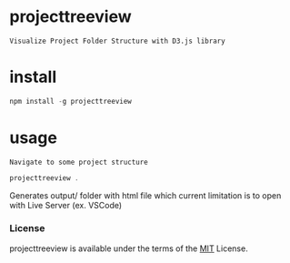 # projecttreeview

    Visualize Project Folder Structure with D3.js library

# install

```js
npm install -g projecttreeview
```

# usage

    Navigate to some project structure

```js
projecttreeview .
```

Generates output/ folder with html file which current limitation is to open with Live Server (ex. VSCode)

### License

projecttreeview is available under the terms of the [MIT](LICENSE) License.
